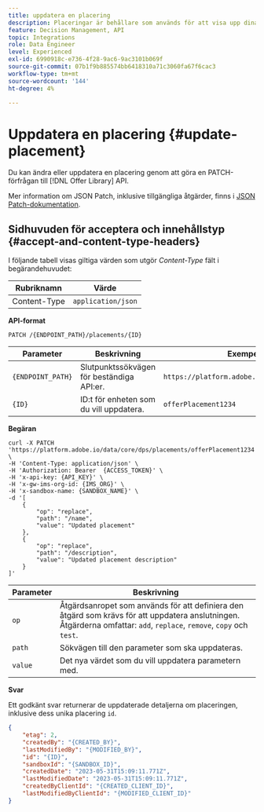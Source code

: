 ```yaml
---
title: uppdatera en placering
description: Placeringar är behållare som används för att visa upp dina erbjudanden.
feature: Decision Management, API
topic: Integrations
role: Data Engineer
level: Experienced
exl-id: 6990918c-e736-4f28-9ac6-9ac3101b069f
source-git-commit: 07b1f9b885574bb6418310a71c3060fa67f6cac3
workflow-type: tm+mt
source-wordcount: '144'
ht-degree: 4%

---
```


# Uppdatera en placering {#update-placement}

Du kan ändra eller uppdatera en placering genom att göra en PATCH-förfrågan till [!DNL Offer Library] API.

Mer information om JSON Patch, inklusive tillgängliga åtgärder, finns i [JSON Patch-dokumentation](https://jsonpatch.com/).

## Sidhuvuden för acceptera och innehållstyp {#accept-and-content-type-headers}

I följande tabell visas giltiga värden som utgör *Content-Type* fält i begärandehuvudet:

| Rubriknamn | Värde |
| ----------- | ----- |
| Content-Type | `application/json` |

**API-format**

```http
PATCH /{ENDPOINT_PATH}/placements/{ID}
```

| Parameter | Beskrivning | Exempel |
| --------- | ----------- | ------- |
| `{ENDPOINT_PATH}` | Slutpunktssökvägen för beständiga API:er. | `https://platform.adobe.io/data/core/dps/` |
| `{ID}` | ID:t för enheten som du vill uppdatera. | `offerPlacement1234` |

**Begäran**

```shell
curl -X PATCH 'https://platform.adobe.io/data/core/dps/placements/offerPlacement1234' \
-H 'Content-Type: application/json' \
-H 'Authorization: Bearer  {ACCESS_TOKEN}' \
-H 'x-api-key: {API_KEY}' \
-H 'x-gw-ims-org-id: {IMS_ORG}' \
-H 'x-sandbox-name: {SANDBOX_NAME}' \
-d '[
    {
        "op": "replace",
        "path": "/name",
        "value": "Updated placement"
    },
    {
        "op": "replace",
        "path": "/description",
        "value": "Updated placement description"
    }
]'
```

| Parameter | Beskrivning |
| --------- | ----------- |
| `op` | Åtgärdsanropet som används för att definiera den åtgärd som krävs för att uppdatera anslutningen. Åtgärderna omfattar: `add`, `replace`, `remove`, `copy` och `test`. |
| `path` | Sökvägen till den parameter som ska uppdateras. |
| `value` | Det nya värdet som du vill uppdatera parametern med. |

**Svar**

Ett godkänt svar returnerar de uppdaterade detaljerna om placeringen, inklusive dess unika placering `id`.

```json
{
    "etag": 2,
    "createdBy": "{CREATED_BY}",
    "lastModifiedBy": "{MODIFIED_BY}",
    "id": "{ID}",
    "sandboxId": "{SANDBOX_ID}",
    "createdDate": "2023-05-31T15:09:11.771Z",
    "lastModifiedDate": "2023-05-31T15:09:11.771Z",
    "createdByClientId": "{CREATED_CLIENT_ID}",
    "lastModifiedByClientId": "{MODIFIED_CLIENT_ID}"
}
```

